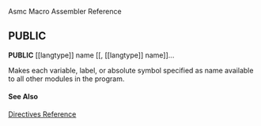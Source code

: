 Asmc Macro Assembler Reference

## PUBLIC

**PUBLIC** [[langtype]] name [[, [[langtype]] name]]...

Makes each variable, label, or absolute symbol specified as name available to all other modules in the program.

#### See Also

[Directives Reference](readme.md)